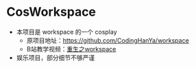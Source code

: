 # CosWorkspace
- 本项目是 workspace 的一个 cosplay
  - 原项目地址：https://github.com/CodingHanYa/workspace
  - B站教学视频：[重生之workspace](https://www.bilibili.com/video/BV15k4y1N7yP/?share_source=copy_web&vd_source=9769ee3228a2ef2fc675ca8ac21c9cb0)
- 娱乐项目，部分细节不够严谨